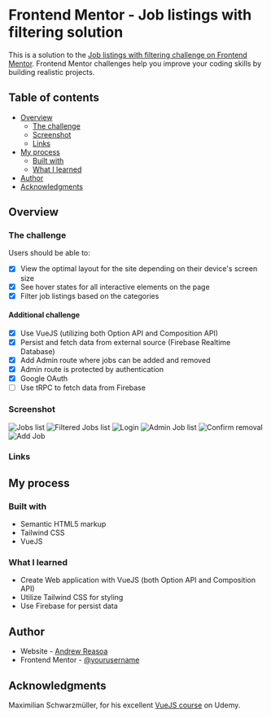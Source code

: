# Frontend Mentor - Job listings with filtering solution

This is a solution to the [Job listings with filtering challenge on Frontend Mentor](https://www.frontendmentor.io/challenges/job-listings-with-filtering-ivstIPCt). Frontend Mentor challenges help you improve your coding skills by building realistic projects. 

## Table of contents

- [Overview](#overview)
  - [The challenge](#the-challenge)
  - [Screenshot](#screenshot)
  - [Links](#links)
- [My process](#my-process)
  - [Built with](#built-with)
  - [What I learned](#what-i-learned)
- [Author](#author)
- [Acknowledgments](#acknowledgments)

## Overview

### The challenge

Users should be able to:

- [x] View the optimal layout for the site depending on their device's screen size
- [x] See hover states for all interactive elements on the page
- [x] Filter job listings based on the categories

#### Additional challenge

- [x] Use VueJS (utilizing both Option API and Composition API)
- [x] Persist and fetch data from external source (Firebase Realtime Database)
- [x] Add Admin route where jobs can be added and removed
- [x] Admin route is protected by authentication
- [x] Google OAuth
- [ ] Use tRPC to fetch data from Firebase

### Screenshot

![Jobs list](./screenshots/job-list.png)
![Filtered Jobs list](./screenshots/filtered-job-list.png)
![Login](./screenshots/login.png)
![Admin Job list](./screenshots/admin-job-list.png)
![Confirm removal](./screenshots/confirm-removal.png)
![Add Job](./screenshots/add-job.png)

### Links

## My process

### Built with

- Semantic HTML5 markup
- Tailwind CSS
- VueJS

### What I learned

- Create Web application with VueJS (both Option API and Composition API)
- Utilize Tailwind CSS for styling
- Use Firebase for persist data

## Author

- Website - [Andrew Reasoa](https://www.andrewreasoa.com)
- Frontend Mentor - [@yourusername](https://www.frontendmentor.io/profile/drw026)

## Acknowledgments
Maximilian Schwarzmüller, for his excellent [VueJS course](https://www.udemy.com/course/vuejs-2-the-complete-guide) on Udemy.
